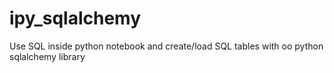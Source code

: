 # ipy_sqlalchemy
Use SQL inside python notebook and create/load SQL tables with oo python sqlalchemy library
